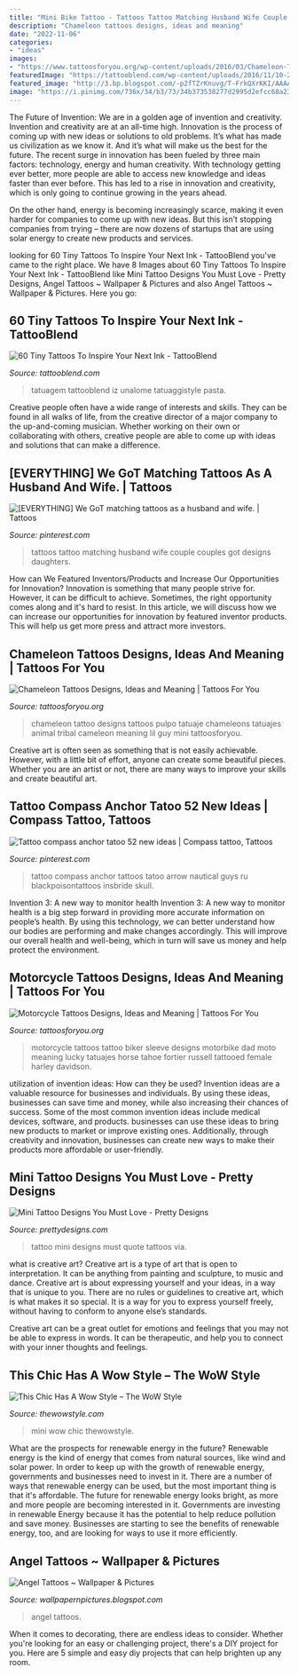 ```yaml
---
title: "Mini Bike Tattoo - Tattoos Tattoo Matching Husband Wife Couple Couples Got Designs Daughters"
description: "Chameleon tattoos designs, ideas and meaning"
date: "2022-11-06"
categories:
- "ideas"
images:
- "https://www.tattoosforyou.org/wp-content/uploads/2016/03/Chameleon-Tattoo-Designs.jpg"
featuredImage: "https://tattooblend.com/wp-content/uploads/2016/11/10-2.jpg"
featured_image: "http://3.bp.blogspot.com/-p2fTZrKnuvg/T-FrkQXrKKI/AAAAAAAACB4/krmUZneRoCw/s1600/angel+tattoos+(19).jpg"
image: "https://i.pinimg.com/736x/34/b3/73/34b373538277d2995d2efcc68a2334fc.jpg"
---
```



The Future of Invention: We are in a golden age of invention and creativity.
Invention and creativity are at an all-time high. Innovation is the process of coming up with new ideas or solutions to old problems. It’s what has made us civilization as we know it. And it’s what will make us the best for the future.
The recent surge in innovation has been fueled by three main factors: technology, energy and human creativity. With technology getting ever better, more people are able to access new knowledge and ideas faster than ever before. This has led to a rise in innovation and creativity, which is only going to continue growing in the years ahead.

On the other hand, energy is becoming increasingly scarce, making it even harder for companies to come up with new ideas. But this isn’t stopping companies from trying – there are now dozens of startups that are using solar energy to create new products and services.

	

		
looking for 60 Tiny Tattoos To Inspire Your Next Ink - TattooBlend you've came to the right place. We have 8 Images about 60 Tiny Tattoos To Inspire Your Next Ink - TattooBlend like Mini Tattoo Designs You Must Love - Pretty Designs, Angel Tattoos ~ Wallpaper &amp; Pictures and also Angel Tattoos ~ Wallpaper &amp; Pictures. Here you go:
		
    
## 60 Tiny Tattoos To Inspire Your Next Ink - TattooBlend

<img loading=lazy src="https://tattooblend.com/wp-content/uploads/2016/11/10-2.jpg" onerror="this.onerror=null;this.src='https://tse4.mm.bing.net/th?id=OIP.Fs3TYtG9sfpo2mOHIx2vTgHaH0&amp;pid=15.1';" alt="60 Tiny Tattoos To Inspire Your Next Ink - TattooBlend">

_Source: tattooblend.com_

>tatuagem tattooblend iz unalome tatuaggistyle pasta. 

	

Creative people often have a wide range of interests and skills. They can be found in all walks of life, from the creative director of a major company to the up-and-coming musician. Whether working on their own or collaborating with others, creative people are able to come up with ideas and solutions that can make a difference.

    
## [EVERYTHING] We GoT Matching Tattoos As A Husband And Wife. | Tattoos

<img loading=lazy src="https://i.pinimg.com/736x/46/4e/07/464e07369f3809382af35030a8e1b45a.jpg" onerror="this.onerror=null;this.src='https://tse2.mm.bing.net/th?id=OIP.vmDrO2wTpCfJpHKS67uOygHaNK&amp;pid=15.1';" alt="[EVERYTHING] We GoT matching tattoos as a husband and wife. | Tattoos">

_Source: pinterest.com_

>tattoos tattoo matching husband wife couple couples got designs daughters. 

	

How can We Featured Inventors/Products and Increase Our Opportunities for Innovation?
Innovation is something that many people strive for. However, it can be difficult to achieve. Sometimes, the right opportunity comes along and it's hard to resist. In this article, we will discuss how we can increase our opportunities for innovation by featured inventor products. This will help us get more press and attract more investors.

    
## Chameleon Tattoos Designs, Ideas And Meaning | Tattoos For You

<img loading=lazy src="https://www.tattoosforyou.org/wp-content/uploads/2016/03/Chameleon-Tattoo-Designs.jpg" onerror="this.onerror=null;this.src='https://tse2.mm.bing.net/th?id=OIP.5EXp3aOlR3jnT2zCNwAr1QHaLH&amp;pid=15.1';" alt="Chameleon Tattoos Designs, Ideas and Meaning | Tattoos For You">

_Source: tattoosforyou.org_

>chameleon tattoo designs tattoos pulpo tatuaje chameleons tatuajes animal tribal cameleon meaning lil guy mini tattoosforyou. 

	

Creative art is often seen as something that is not easily achievable. However, with a little bit of effort, anyone can create some beautiful pieces. Whether you are an artist or not, there are many ways to improve your skills and create beautiful art.

    
## Tattoo Compass Anchor Tatoo 52 New Ideas | Compass Tattoo, Tattoos

<img loading=lazy src="https://i.pinimg.com/736x/34/b3/73/34b373538277d2995d2efcc68a2334fc.jpg" onerror="this.onerror=null;this.src='https://tse1.mm.bing.net/th?id=OIP.uv2umz6r_Jjl_7tSVQpXwwAAAA&amp;pid=15.1';" alt="Tattoo compass anchor tatoo 52 new ideas | Compass tattoo, Tattoos">

_Source: pinterest.com_

>tattoo compass anchor tattoos tatoo arrow nautical guys ru blackpoisontattoos insbride skull. 

	

Invention 3: A new way to monitor health
Invention 3: A new way to monitor health is a big step forward in providing more accurate information on people’s health. By using this technology, we can better understand how our bodies are performing and make changes accordingly. This will improve our overall health and well-being, which in turn will save us money and help protect the environment.

    
## Motorcycle Tattoos Designs, Ideas And Meaning | Tattoos For You

<img loading=lazy src="http://www.tattoosforyou.org/wp-content/uploads/2016/03/Motorcycle-Tattoos-for-Women.jpg" onerror="this.onerror=null;this.src='https://tse4.mm.bing.net/th?id=OIP.-pCkvRN1Kpr0lyGJd7xvFAHaJ4&amp;pid=15.1';" alt="Motorcycle Tattoos Designs, Ideas and Meaning | Tattoos For You">

_Source: tattoosforyou.org_

>motorcycle tattoos tattoo biker sleeve designs motorbike dad moto meaning lucky tatuajes horse tahoe fortier russell tattooed female harley davidson. 

	

utilization of invention ideas: How can they be used?
Invention ideas are a valuable resource for businesses and individuals. By using these ideas, businesses can save time and money, while also increasing their chances of success. Some of the most common invention ideas include medical devices, software, and products. businesses can use these ideas to bring new products to market or improve existing ones. Additionally, through creativity and innovation, businesses can create new ways to make their products more affordable or user-friendly.

    
## Mini Tattoo Designs You Must Love - Pretty Designs

<img loading=lazy src="http://www.prettydesigns.com/wp-content/uploads/2014/11/Quote-Tattoo.jpg" onerror="this.onerror=null;this.src='https://tse2.mm.bing.net/th?id=OIP.joqMmQcjT7G-zhHkp6uBzQHaKq&amp;pid=15.1';" alt="Mini Tattoo Designs You Must Love - Pretty Designs">

_Source: prettydesigns.com_

>tattoo mini designs must quote tattoos via. 

	

what is creative art?
Creative art is a type of art that is open to interpretation. It can be anything from painting and sculpture, to music and dance. Creative art is about expressing yourself and your ideas, in a way that is unique to you.
There are no rules or guidelines to creative art, which is what makes it so special. It is a way for you to express yourself freely, without having to conform to anyone else’s standards.

Creative art can be a great outlet for emotions and feelings that you may not be able to express in words. It can be therapeutic, and help you to connect with your inner thoughts and feelings.

    
## This Chic Has A Wow Style – The WoW Style

<img loading=lazy src="http://thewowstyle.com/wp-content/uploads/2014/10/classy-mini-style-with-black-heels.jpg" onerror="this.onerror=null;this.src='https://tse3.mm.bing.net/th?id=OIP.MZHiJZKBAOwfO6zAR92FZwHaK0&amp;pid=15.1';" alt="This Chic Has A Wow Style – The WoW Style">

_Source: thewowstyle.com_

>mini wow chic thewowstyle. 

	

What are the prospects for renewable energy in the future?
Renewable energy is the kind of energy that comes from natural sources, like wind and solar power. In order to keep up with the growth of renewable energy, governments and businesses need to invest in it. There are a number of ways that renewable energy can be used, but the most important thing is that it's affordable. 
The future for renewable energy looks bright, as more and more people are becoming interested in it. Governments are investing in renewable Energy because it has the potential to help reduce pollution and save money. Businesses are starting to see the benefits of renewable energy, too, and are looking for ways to use it more efficiently.

    
## Angel Tattoos ~ Wallpaper &amp; Pictures

<img loading=lazy src="http://3.bp.blogspot.com/-p2fTZrKnuvg/T-FrkQXrKKI/AAAAAAAACB4/krmUZneRoCw/s1600/angel+tattoos+(19).jpg" onerror="this.onerror=null;this.src='https://tse2.mm.bing.net/th?id=OIP.qKm-HvI7ODTResx87o3IiAHaL9&amp;pid=15.1';" alt="Angel Tattoos ~ Wallpaper &amp; Pictures">

_Source: wallpapernpictures.blogspot.com_

>angel tattoos. 

	

When it comes to decorating, there are endless ideas to consider. Whether you're looking for an easy or challenging project, there's a DIY project for you. Here are 5 simple and easy diy projects that can help brighten up any room.

